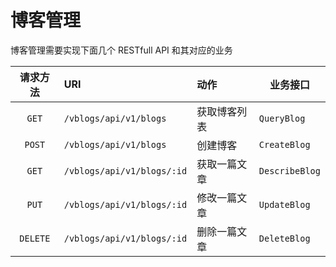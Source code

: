 # 博客管理

博客管理需要实现下面几个 RESTfull API 和其对应的业务


|   请求方法   | URI                        | 动作     | 业务接口           |
| :------: | :------------------------- | :----- | -------------- |
|  `GET`   | `/vblogs/api/v1/blogs`     | 获取博客列表 | `QueryBlog`    |
|  `POST`  | `/vblogs/api/v1/blogs`     | 创建博客   | `CreateBlog`   |
|  `GET`   | `/vblogs/api/v1/blogs/:id` | 获取一篇文章 | `DescribeBlog` |
|  `PUT`   | `/vblogs/api/v1/blogs/:id` | 修改一篇文章 | `UpdateBlog`   |
| `DELETE` | `/vblogs/api/v1/blogs/:id` | 删除一篇文章 | `DeleteBlog`   |



